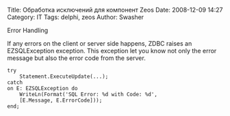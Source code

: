 Title: Обработка исключений для компонент Zeos
Date: 2008-12-09 14:27
Category: IT
Tags: delphi, zeos
Author: Swasher

Error Handling  
  
If any errors on the client or server side happens, ZDBC raises an
EZSQLException exception. This exception let you know not only the error
message but also the error code from the server.  

    try
        Statement.ExecuteUpdate(...);
    catch
    on E: EZSQLException do
        WriteLn(Format('SQL Error: %d with Code: %d',
        [E.Message, E.ErrorCode]));
    end;
